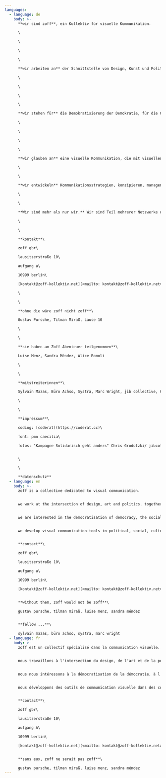 ```yaml
---
languages:
  - language: de
    body: >-
      **wir sind zoff**, ein Kollektiv für visuelle Kommunikation.

      \

      \

      \

      \

      **wir arbeiten an** der Schnittstelle von Design, Kunst und Politik. 

      \

      \

      \

      \

      **wir stehen für** die Demokratisierung der Demokratie, für die Gesellschaft der Vielen, für eine basisdemokratische, intersektionale feministische, antirassistische, ökologische und soziale Politik.

      \

      \

      \

      \

      **wir glauben an** eine visuelle Kommunikation, die mit visuellen Stereotypen bricht und die Dekolonisierung von Bildern ermöglicht. Eine Kommunikation, die die Hegemonie der Sprecherposition in Fragen stellt. Eine Kommunikation, die einen Perspektivenwechsel bietet und eine Verschiebung der Machtverhältnisse ermöglicht. Eine Kommunikation, die eher zum Nachdenken als zum Überzeugen anregt. Eine Kommunikation, die sich sozialer Determinismen und visueller Codierung bewusst ist und versucht eher inklusive Räume der sozialen Interaktion zu gestalten als eine exklusive Ästhetisierung des Diskurses anzustreben. Eine Kommunikation, die Empowerment und konkrete politische Wirksamkeit ermöglicht. 

      \

      \

      **wir entwickeln** Kommunikationsstrategien, konzipieren, managen und produzieren Kampagnen, Visuelle Systeme und verschiedene digitale Formate (bspw. digital storytelling) für politische, soziale, kulturelle und Bildungsprojekte. Wir entwickeln partizipative Prozesse, die Räume für andere Narrative bieten. Wir arbeiten gern prozessorientiert und legen viel Wert auf eine ein kontinuierlichen und regelmäßigen Austausch während des ganze Projektes.

      \

      \

      **Wir sind mehr als nur wir.** Wir sind Teil mehrerer Netzwerke und Teil einer Bewegung, die die ganze Bäckerei will, und zwar sofort. ; )

      \

      \

      **kontakt**\

      zoff gbr\

      lausitzerstraße 10\

      aufgang a\

      10999 berlin\

      [kontakt@zoff-kollektiv.net](<mailto: kontakt@zoff-kollektiv.net>)

      \

      \

      **ohne die wäre zoff nicht zoff**\

      Gustav Pursche, Tilman Miraß, Lause 10

      \

      \

      **sie haben am Zoff-Abenteuer teilgenommen**\

      Luise Menz, Sandra Méndez, Alice Romoli

      \

      \

      **mitstreiterinnen**\

      Sylvain Mazas, Büro Achso, Systra, Marc Wright, jib collective, Cai Schmitz-Weicht, Noa ..., 

      \

      \

      **impressum**\

      coding: [coderat](https://coderat.cc)\

      font: pmn caecilia\

      fotos: "Kampagne Solidarisch geht anders" Chris Grodotzki/ jibcollective, ...


      \

      \

      **datenschutz**
  - language: en
    body: >-
      zoff is a collective dedicated to visual communication.


      we work at the intersection of design, art and politics. together we conceptualise, design and develop websites, campaigns, publications and exhibitions.


      we are interested in the democratisation of democracy, the social and political impact of design. we want to empower, intervene or tell with and through projects we work on.


      we develop visual communication tools in political, social, cultural and educational contexts.


      **contact**\

      zoff gbr\

      lausitzerstraße 10\

      aufgang a\

      10999 berlin\

      [kontakt@zoff-kollektiv.net](<mailto: kontakt@zoff-kollektiv.net>)


      **without them, zoff would not be zoff**\

      gustav pursche, tilman miraß, luise menz, sandra méndez


      **fellow ...**\

      sylvain mazas, büro achso, systra, marc wright
  - language: fr
    body: >-
      zoff est un collectif spécialisé dans la communication visuelle.


      nous travaillons à l'intersection du design, de l'art et de la politique. ensemble, nous conceptualisons, concevons et développons des sites web, des campagnes, des publications et des expositions.


      nous nous intéressons à la démocratisation de la démocratie, à l'impact social et politique du design. nous voulons donner du pouvoir, intervenir ou raconter avec et à travers les projets sur lesquels nous travaillons.


      nous développons des outils de communication visuelle dans des contextes politiques, sociaux, culturels et éducatifs.


      **contact**\

      zoff gbr\

      lausitzerstraße 10\

      aufgang A\

      10999 berlin\

      [kontakt@zoff-kollektiv.net](<mailto: kontakt@zoff-kollektiv.net>)


      **sans eux, zoff ne serait pas zoff**\

      gustav pursche, tilman miraß, luise menz, sandra méndez
---
```

